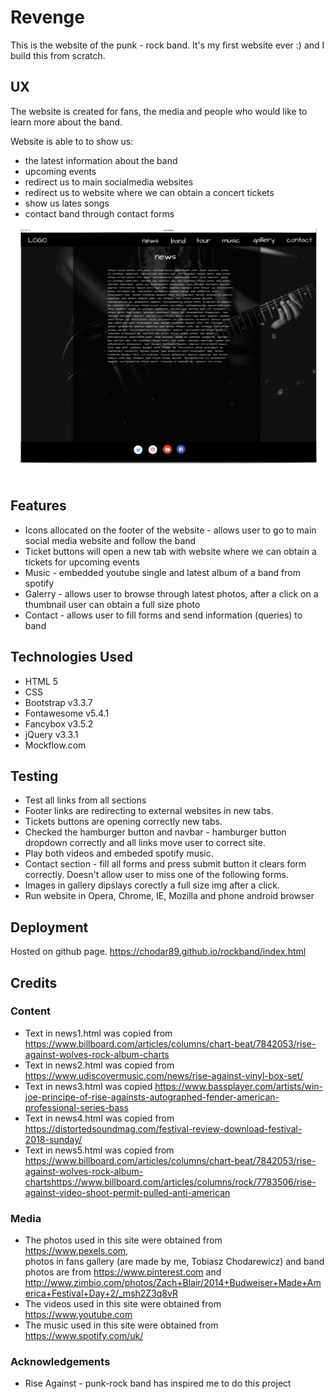 # Revenge

This is the website of the punk - rock band.
It's my first website ever :) and I build this from scratch. 

## UX

The website is created for fans, the media and people who would like to learn more about the band.

Website is able to to show us:

- the latest information about the band
- upcoming events
- redirect us to main socialmedia websites
- redirect us to website where we can obtain a concert tickets
- show us lates songs
- contact band through contact forms

![Mockup](img/news/mockup/mockup.png)

## Features

- Icons allocated on the footer of the website - allows user to go to main social media website and follow the band
- Ticket buttons will open a new tab with website where we can obtain a tickets for upcoming events
- Music - embedded youtube single and latest album of a band from spotify
- Galerry - allows user to browse through latest photos, after a click on a thumbnail user can obtain a full size photo
- Contact - allows user to fill forms and send information (queries) to band


## Technologies Used


- HTML 5
- CSS
- Bootstrap v3.3.7
- Fontawesome v5.4.1
- Fancybox v3.5.2
- jQuery v3.3.1
- Mockflow.com


## Testing

- Test all links from all sections
- Footer links are redirecting to external websites in new tabs. 
- Tickets buttons are opening correctly new tabs. 
- Checked the hamburger button and navbar - hamburger button dropdown correctly and all links move user to correct site. 
- Play both videos and embeded spotify music. 
- Contact section - fill all forms and press submit button it clears form correctly. Doesn't allow user to miss one of the following forms.
- Images in gallery dipslays corectly a full size img after a click.
- Run website in Opera, Chrome, IE, Mozilla and phone android browser


## Deployment

Hosted on github page.
https://chodar89.github.io/rockband/index.html

## Credits

### Content


- Text in news1.html was copied from https://www.billboard.com/articles/columns/chart-beat/7842053/rise-against-wolves-rock-album-charts
- Text in news2.html was copied from https://www.udiscovermusic.com/news/rise-against-vinyl-box-set/
- Text in news3.html was copied https://www.bassplayer.com/artists/win-joe-principe-of-rise-againsts-autographed-fender-american-professional-series-bass
- Text in news4.html was copied from https://distortedsoundmag.com/festival-review-download-festival-2018-sunday/
- Text in news5.html was copied from https://www.billboard.com/articles/columns/chart-beat/7842053/rise-against-wolves-rock-album-chartshttps://www.billboard.com/articles/columns/rock/7783506/rise-against-video-shoot-permit-pulled-anti-american


### Media

- The photos used in this site were obtained from https://www.pexels.com,  
photos in fans gallery (are made by me, Tobiasz Chodarewicz) and band photos are 
from https://www.pinterest.com and http://www.zimbio.com/photos/Zach+Blair/2014+Budweiser+Made+America+Festival+Day+2/_msh2Z3q8vR
- The videos used in this site were obtained from https://www.youtube.com
- The music used in this site were obtained from https://www.spotify.com/uk/

### Acknowledgements

- Rise Against - punk-rock band has inspired me to do this project
